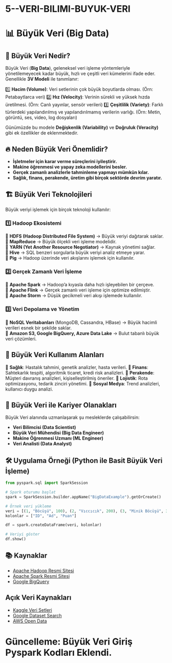 # 5--VERI-BILIMI-BUYUK-VERI

# 📊 Büyük Veri (Big Data)

## 📌 Büyük Veri Nedir?
Büyük Veri (**Big Data**), geleneksel veri işleme yöntemleriyle yönetilemeyecek kadar büyük, hızlı ve çeşitli veri kümelerini ifade eder. Genellikle **3V Modeli** ile tanımlanır:

1️⃣ **Hacim (Volume)**: Veri setlerinin çok büyük boyutlarda olması. (Örn: Petabaytlarca veri)
2️⃣ **Hız (Velocity)**: Verinin sürekli ve yüksek hızda üretilmesi. (Örn: Canlı yayınlar, sensör verileri)
3️⃣ **Çeşitlilik (Variety)**: Farklı türlerdeki yapılandırılmış ve yapılandırılmamış verilerin varlığı. (Örn: Metin, görüntü, ses, video, log dosyaları)

Günümüzde bu modele **Değişkenlik (Variability)** ve **Doğruluk (Veracity)** gibi ek özellikler de eklenmektedir.

## 🔥 Neden Büyük Veri Önemlidir?
- **İşletmeler için karar verme süreçlerini iyileştirir.**
- **Makine öğrenmesi ve yapay zeka modellerini besler.**
- **Gerçek zamanlı analizlerle tahminleme yapmayı mümkün kılar.**
- **Sağlık, finans, perakende, üretim gibi birçok sektörde devrim yaratır.**

## 🏗️ Büyük Veri Teknolojileri
Büyük veriyi işlemek için birçok teknoloji kullanılır:

### 1️⃣ **Hadoop Ekosistemi**
🔹 **HDFS (Hadoop Distributed File System)** → Büyük veriyi dağıtarak saklar.  
🔹 **MapReduce** → Büyük ölçekli veri işleme modelidir.  
🔹 **YARN (Yet Another Resource Negotiator)** → Kaynak yönetimi sağlar.  
🔹 **Hive** → SQL benzeri sorgularla büyük veriyi analiz etmeye yarar.  
🔹 **Pig** → Hadoop üzerinde veri akışlarını işlemek için kullanılır.  

### 2️⃣ **Gerçek Zamanlı Veri İşleme**
🔹 **Apache Spark** → Hadoop’a kıyasla daha hızlı işleyebilen bir çerçeve.  
🔹 **Apache Flink** → Gerçek zamanlı veri işleme için optimize edilmiştir.  
🔹 **Apache Storm** → Düşük gecikmeli veri akışı işlemede kullanılır.  

### 3️⃣ **Veri Depolama ve Yönetim**
🔹 **NoSQL Veritabanları** (MongoDB, Cassandra, HBase) → Büyük hacimli verileri esnek bir şekilde saklar.  
🔹 **Amazon S3, Google BigQuery, Azure Data Lake** → Bulut tabanlı büyük veri çözümleri.  

## 🎯 Büyük Veri Kullanım Alanları
📌 **Sağlık**: Hastalık tahmini, genetik analizler, hasta verileri.
📌 **Finans**: Sahtekarlık tespiti, algoritmik ticaret, kredi risk analizleri.
📌 **Perakende**: Müşteri davranış analizleri, kişiselleştirilmiş öneriler.
📌 **Lojistik**: Rota optimizasyonu, tedarik zinciri yönetimi.
📌 **Sosyal Medya**: Trend analizleri, kullanıcı duygu analizi.

## 🚀 Büyük Veri ile Kariyer Olanakları
Büyük Veri alanında uzmanlaşarak şu mesleklerde çalışabilirsin:
- **Veri Bilimcisi (Data Scientist)**
- **Büyük Veri Mühendisi (Big Data Engineer)**
- **Makine Öğrenmesi Uzmanı (ML Engineer)**
- **Veri Analisti (Data Analyst)**

## 🛠️ Uygulama Örneği (Python ile Basit Büyük Veri İşleme)
```python
from pyspark.sql import SparkSession

# Spark oturumu başlat
spark = SparkSession.builder.appName("BigDataExample").getOrCreate()

# Örnek veri yükleme
veri = [(1, "Böcüşü", 100), (2, "Vıccıcık", 200), (3, "Minik Böcüşü", 300)]
kolonlar = ["ID", "Ad", "Puan"]

df = spark.createDataFrame(veri, kolonlar)

# Veriyi göster
df.show()
```

## 📚 Kaynaklar
- [Apache Hadoop Resmi Sitesi](https://hadoop.apache.org/)
- [Apache Spark Resmi Sitesi](https://spark.apache.org/)
- [Google BigQuery](https://cloud.google.com/bigquery)
## Açık Veri Kaynakları
- [Kaggle Veri Setleri](https://www.kaggle.com/datasets)
- [Google Dataset Search](https://datasetsearch.research.google.com/)
- [AWS Open Data](https://registry.opendata.aws/)

# Güncelleme: Büyük Veri Giriş Pyspark Kodları Eklendi.


